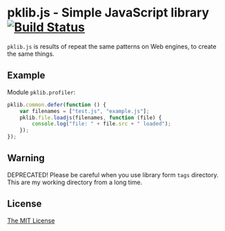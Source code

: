 # pklib.js - Simple JavaScript library [![Build Status](https://secure.travis-ci.org/piecioshka/pklib.js.png?branch=master)](http://travis-ci.org/piecioshka/pklib.js)

`pklib.js` is results of repeat the same patterns on Web engines, to create the same things.

## Example

Module `pklib.profiler`:

```javascript
pklib.common.defer(function () {
    var filenames = ["test.js", "example.js"];
    pklib.file.loadjs(filenames, function (file) {
        console.log("file: " + file.src + " loaded");
    });
});
```

## Warning

DEPRECATED! Please be careful when you use library form `tags` directory.
This are my working directory from a long time.

## License

[The MIT License][0]

[0]: http://piecioshka.mit-license.org/


